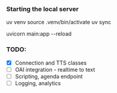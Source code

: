 ### Starting the local server

uv venv
source .venv/bin/activate
uv sync

uvicorn main:app --reload

### TODO:

- [x] Connection and TTS classes
- [ ] OAI integration - realtime to text
- [ ] Scripting, agenda endpoint
- [ ] Logging, analytics
